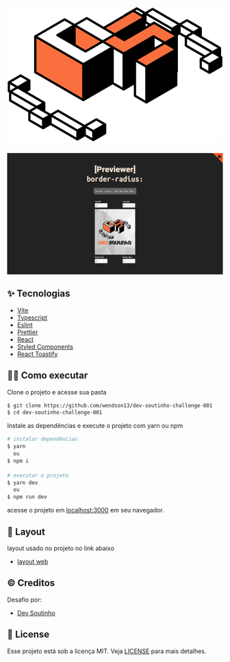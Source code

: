 # ![Challenge 001](/public/logo.svg)

![Cover](.github/cover.png)

## ✨ Tecnologias

- [Vite](https://vitejs.dev/)
- [Typescript](https://www.typescriptlang.org/)
- [Eslint](https://eslint.org/)
- [Prettier](https://prettier.io/)
- [React](https://reactjs.org/)
- [Styled Components](https://styled-components.com/)
- [React Toastify](https://github.com/fkhadra/react-toastify)

## 🧑‍💻 Como executar

Clone o projeto e acesse sua pasta

```bash
$ git clone https://github.com/wendson13/dev-soutinho-challenge-001
$ cd dev-soutinho-challenge-001
```

Instale as dependências e execute o projeto com yarn ou npm

```bash
# instalar dependências
$ yarn
  ou
$ npm i

# executar o projeto
$ yarn dev
  ou
$ npm run dev
```

acesse o projeto em [localhost:3000](http://localhost:3000) em seu navegador.

## 📌 Layout

layout usado no projeto no link abaixo

- [layout web](https://www.figma.com/file/b41oNs9Pmuz1MFWKH79zfa/%23001---CSS-Preview%3A-Border-Radius?node-id=0%3A1)

## ©️ Creditos

Desafio por:

- [Dev Soutinho](https://devsoutinho.notion.site/CSS-Preview-Border-Radius-DevSoutinhoChallenges-14fd017db675495b81ce5cd5f68981f0)

## 📝 License

Esse projeto está sob a licença MIT. Veja [LICENSE](LICENSE) para mais detalhes.
